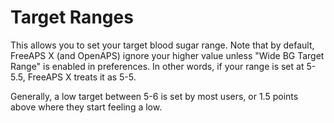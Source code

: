 # Target Ranges
This allows you to set your target blood sugar range. Note that by default, FreeAPS X (and OpenAPS) ignore your higher value unless "Wide BG Target Range" is enabled in preferences. In other words, if your range is set at 5-5.5, FreeAPS X treats it as 5-5.

Generally, a low target between 5-6 is set by most users, or 1.5 points above where they start feeling a low.